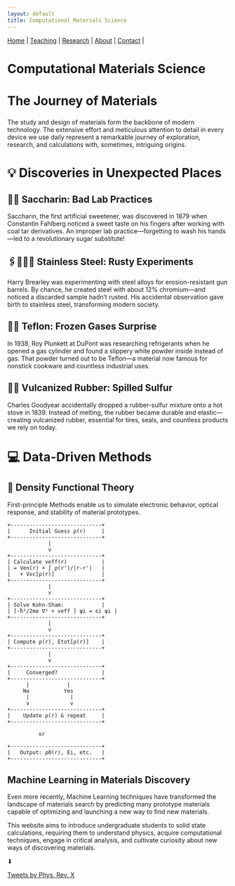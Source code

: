 ```yaml
---
layout: default
title: Computational Materials Science
---
```


<nav>
  <a href="/">Home</a> |
  <a href="/teaching.html">Teaching</a> |
  <a href="/research.html">Research</a> |
  <a href="/about.html">About</a> |
  <a href="/contact.html">Contact</a> |
</nav>

# Computational Materials Science


<div class="grid">

  <div class="card">
    <h2 style="font-size: 28px;">The Journey of Materials</h2>
    <p>
      The study and design of materials form the backbone of modern technology. The extensive effort and meticulous attention to detail in every device we use daily represent a remarkable journey of exploration, research, and calculations with, sometimes, intriguing origins.
    </p>
  </div>

<h2 style="font-size: 28px;">💡 Discoveries in Unexpected Places</h2>


<div class="card">
  <h2> 🍬🍭 Saccharin: Bad Lab Practices</h2>
  <p>
    Saccharin, the first artificial sweetener, was discovered in 1879 when Constantin Fahlberg noticed a sweet taste on his fingers after working with coal tar derivatives. An improper lab practice—forgetting to wash his hands—led to a revolutionary sugar substitute!
  </p>
</div>

<div class="card">
  <h2>🖇️👩🏻‍🏭 Stainless Steel: Rusty Experiments</h2>
  <p>
    Harry Brearley was experimenting with steel alloys for erosion-resistant gun barrels. By chance, he created steel with about 12% chromium—and noticed a discarded sample hadn’t rusted. His accidental observation gave birth to stainless steel, transforming modern society.
  </p>
</div>

<div class="card">
  <h2>🧪🍳 Teflon: Frozen Gases Surprise</h2>
  <p>
    In 1938, Roy Plunkett at DuPont was researching refrigerants when he opened a gas cylinder and found a slippery white powder inside instead of gas. That powder turned out to be Teflon—a material now famous for nonstick cookware and countless industrial uses.
  </p>
</div>

<div class="card">
  <h2>🔋🛞 Vulcanized Rubber: Spilled Sulfur</h2>
  <p>
    Charles Goodyear accidentally dropped a rubber-sulfur mixture onto a hot stove in 1839. Instead of melting, the rubber became durable and elastic—creating vulcanized rubber, essential for tires, seals, and countless products we rely on today.
  </p>
</div>

<h2 style="font-size: 28px;"> 💻 Data-Driven Methods</h2>


  <div class="card">
    <h2> 🔄 Density Functional Theory</h2>
    <p>
First-principle Methods enable us to simulate electronic behavior, optical response, and stability of material prototypes.
    </p>
  </div>

```
+-----------------------------+
|      Initial Guess ρ(r)     |
+-----------------------------+
             |
             v
+-----------------------------+
| Calculate veff(r)           |
| = Ven(r) + ∫ ρ(r')/|r-r'|   |
|   + Vxc[ρ(r)]               |
+-----------------------------+
             |
             v
+-----------------------------+
| Solve Kohn-Sham:            |
| [-ħ²/2me ∇² + veff ] ψi = εi ψi |
+-----------------------------+
             |
             v
+-----------------------------+
| Compute ρ(r), Etot[ρ(r)]    |
+-----------------------------+
             |
             v
+-----------------------------+
|     Converged?              |
+-----------------------------+
      |            |
     No           Yes
      |             |
      v             v
+-----------------------------+
|    Update ρ(r) & repeat     |
+-----------------------------+

          or

+-----------------------------+
|   Output: ρ0(r), Ei, etc.   |
+-----------------------------+
```


  <div class="card">
    <h2>Machine Learning in Materials Discovery</h2>
    <p>
      Even more recently, Machine Learning techniques have transformed the landscape of materials search by predicting many prototype materials capable of optimizing and launching a new way to find new materials.
    </p>
    <p>
      This website aims to introduce undergraduate students to solid state calculations, requiring them to understand physics, acquire computational techniques, engage in critical analysis, and cultivate curiosity about new ways of discovering materials.
    </p>
  </div>

</div>

⬇

<a class="twitter-timeline"
   data-height="600"
   data-theme="dark"
   href="https://twitter.com/PhysRevX">
  Tweets by Phys. Rev. X
</a>
<script defer src="https://platform.twitter.com/widgets.js" charset="utf-8"></script>




